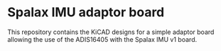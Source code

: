 # Spalax IMU adaptor board

This repository contains the KiCAD designs for a simple adaptor board allowing
the use of the ADIS16405 with the Spalax IMU v1 board.

